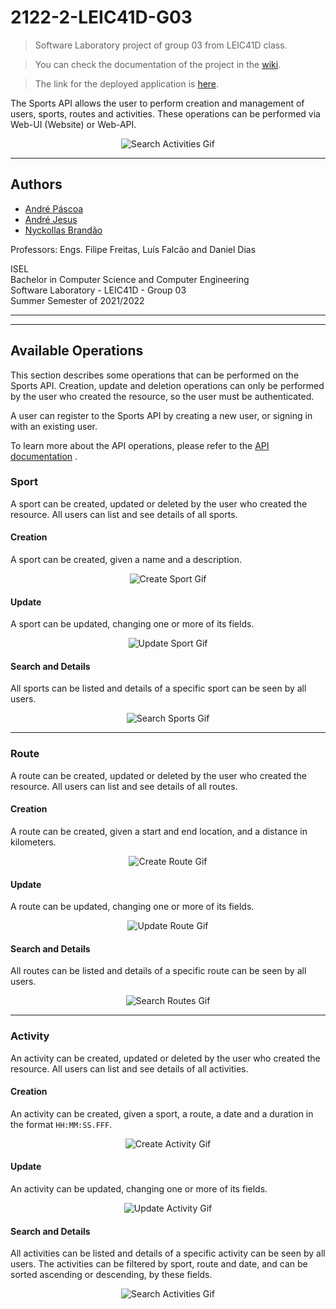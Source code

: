 # 2122-2-LEIC41D-G03

> Software Laboratory project of group 03 from LEIC41D class.

> You can check the documentation of the project in the [wiki](https://github.com/isel-leic-ls/2122-2-LEIC41D-G03/wiki).

> The link for the deployed application is [here](https://isel-ls-2122-2-leic41d-g03.herokuapp.com/#).

The Sports API allows the user to perform creation and management of users, sports, routes and activities.
These operations can be performed via Web-UI (Website) or Web-API.

<p align="center">
  <img align="center" src="docs/gifs/activity-search.gif" alt="Search Activities Gif"/>
</p>

---

## Authors

- [André Páscoa](https://github.com/devandrepascoa)
- [André Jesus](https://github.com/Andre-J3sus)
- [Nyckollas Brandão](https://github.com/Nyckoka)

Professors: Engs. Filipe Freitas, Luís Falcão and Daniel Dias

ISEL<br>
Bachelor in Computer Science and Computer Engineering<br>
Software Laboratory - LEIC41D - Group 03<br>
Summer Semester of 2021/2022

---
---

## Available Operations

This section describes some operations that can be performed on the Sports API.
Creation, update and deletion operations can only be performed by the user who created the resource, so the user must be
authenticated.

A user can register to the Sports API by creating a new user, or signing in with an existing user.

To learn more about the API operations, please refer to
the
[API documentation](https://github.com/isel-leic-ls/2122-2-LEIC41D-G03/blob/574f00333ae71cebfd74759226725bfb69bee372/docs/sports-api-spec.yml)
.

### Sport

A sport can be created, updated or deleted by the user who created the resource.
All users can list and see details of all sports.

#### Creation

A sport can be created, given a name and a description.

<p align="center">
  <img align="center" src="docs/gifs/sport-create.gif" alt="Create Sport Gif"/>
</p>

#### Update

A sport can be updated, changing one or more of its fields.

<p align="center">
  <img align="center" src="docs/gifs/sport-update.gif" alt="Update Sport Gif"/>
</p>

#### Search and Details

All sports can be listed and details of a specific sport can be seen by all users.

<p align="center">
  <img align="center" src="docs/gifs/sport-search.gif" alt="Search Sports Gif"/>
</p>

---

### Route

A route can be created, updated or deleted by the user who created the resource.
All users can list and see details of all routes.

#### Creation

A route can be created, given a start and end location, and a distance in kilometers.

<p align="center">
  <img align="center" src="docs/gifs/route-create.gif" alt="Create Route Gif"/>
</p>

#### Update

A route can be updated, changing one or more of its fields.

<p align="center">
  <img align="center" src="docs/gifs/route-update.gif" alt="Update Route Gif"/>
</p>

#### Search and Details

All routes can be listed and details of a specific route can be seen by all users.

<p align="center">
  <img align="center" src="docs/gifs/route-search.gif" alt="Search Routes Gif"/>
</p>

---

### Activity

An activity can be created, updated or deleted by the user who created the resource.
All users can list and see details of all activities.

#### Creation

An activity can be created, given a sport, a route, a date and a duration in the format `HH:MM:SS.FFF`.

<p align="center">
  <img align="center" src="docs/gifs/activity-create.gif" alt="Create Activity Gif"/>
</p>

#### Update

An activity can be updated, changing one or more of its fields.

<p align="center">
  <img align="center" src="docs/gifs/activity-update.gif" alt="Update Activity Gif"/>
</p>

#### Search and Details

All activities can be listed and details of a specific activity can be seen by all users.
The activities can be filtered by sport, route and date, and can be sorted ascending or descending, by these
fields.

<p align="center">
  <img align="center" src="docs/gifs/activity-search.gif" alt="Search Activities Gif"/>
</p>